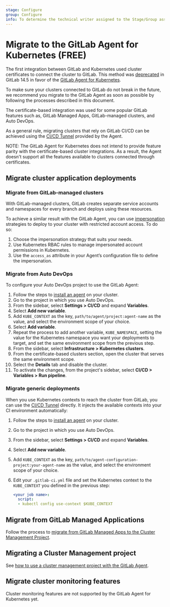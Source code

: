 ```yaml
---
stage: Configure
group: Configure
info: To determine the technical writer assigned to the Stage/Group associated with this page, see https://about.gitlab.com/handbook/engineering/ux/technical-writing/#assignments
---
```


# Migrate to the GitLab Agent for Kubernetes **(FREE)**

The first integration between GitLab and Kubernetes used cluster certificates
to connect the cluster to GitLab.
This method was [deprecated](https://about.gitlab.com/blog/2021/11/15/deprecating-the-cert-based-kubernetes-integration/)
in GitLab 14.5 in favor of the [GitLab Agent for Kubernetes](../../clusters/agent/index.md).

To make sure your clusters connected to GitLab do not break in the future,
we recommend you migrate to the GitLab Agent as soon as possible by following
the processes described in this document.

The certificate-based integration was used for some popular GitLab features such as,
GitLab Managed Apps, GitLab-managed clusters, and Auto DevOps.

As a general rule, migrating clusters that rely on GitLab CI/CD can be
achieved using the [CI/CD Tunnel](../../clusters/agent/ci_cd_tunnel.md)
provided by the Agent.

NOTE:
The GitLab Agent for Kubernetes does not intend to provide feature parity with the
certificate-based cluster integrations. As a result, the Agent doesn't support
all the features available to clusters connected through certificates.

## Migrate cluster application deployments

### Migrate from GitLab-managed clusters

With GitLab-managed clusters, GitLab creates separate service accounts and namespaces
for every branch and deploys using these resources.

To achieve a similar result with the GitLab Agent, you can use [impersonation](../../clusters/agent/ci_cd_tunnel.md#use-impersonation-to-restrict-project-and-group-access)
strategies to deploy to your cluster with restricted account access. To do so:

1. Choose the impersonation strategy that suits your needs.
1. Use Kubernetes RBAC rules to manage impersonated account permissions in Kubernetes.
1. Use the `access_as` attribute in your Agent’s configuration file to define the impersonation.

### Migrate from Auto DevOps

To configure your Auto DevOps project to use the GitLab Agent:

1. Follow the steps to [install an agent](../../clusters/agent/install/index.md) on your cluster.
1. Go to the project in which you use Auto DevOps.
1. From the sidebar, select **Settings > CI/CD** and expand **Variables**.
1. Select **Add new variable**.
1. Add `KUBE_CONTEXT` as the key, `path/to/agent/project:agent-name` as the value, and select the environment scope of your choice.
1. Select **Add variable**.
1. Repeat the process to add another variable, `KUBE_NAMESPACE`, setting the value for the Kubernetes namespace you want your deployments to target, and set the same environment scope from the previous step.
1. From the sidebar, select **Infrastructure > Kubernetes clusters**.
1. From the certificate-based clusters section, open the cluster that serves the same environment scope.
1. Select the **Details** tab and disable the cluster.
1. To activate the changes, from the project's sidebar, select **CI/CD > Variables > Run pipeline**.

### Migrate generic deployments

When you use Kubernetes contexts to reach the cluster from GitLab, you can use the [CI/CD Tunnel](../../clusters/agent/ci_cd_tunnel.md)
directly. It injects the available contexts into your CI environment automatically:

1. Follow the steps to [install an agent](../../clusters/agent/install/index.md) on your cluster.
1. Go to the project in which you use Auto DevOps.
1. From the sidebar, select **Settings > CI/CD** and expand **Variables**.
1. Select **Add new variable**.
1. Add `KUBE_CONTEXT` as the key, `path/to/agent-configuration-project:your-agent-name` as the value, and select the environment scope of your choice.
1. Edit your `.gitlab-ci.yml` file and set the Kubernetes context to the `KUBE_CONTEXT` you defined in the previous step:

   ```yaml
   <your job name>:
     script:
     - kubectl config use-context $KUBE_CONTEXT
   ```

## Migrate from GitLab Managed Applications

Follow the process to [migrate from GitLab Managed Apps to the Cluster Management Project](../../clusters/migrating_from_gma_to_project_template.md).

## Migrating a Cluster Management project

See [how to use a cluster management project with the GitLab Agent](../../clusters/management_project_template.md#use-the-agent-with-the-cluster-management-project-template).

## Migrate cluster monitoring features

Cluster monitoring features are not supported by the GitLab Agent for Kubernetes yet.
